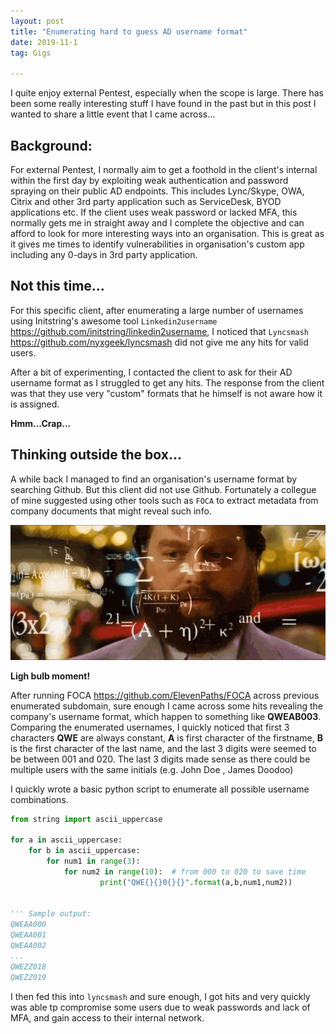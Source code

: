 ```yaml
---
layout: post
title: "Enumerating hard to guess AD username format"
date: 2019-11-1
tag: Gigs

---
```


I quite enjoy external Pentest, especially when the scope is large. There has been some really interesting stuff I have found in the past but in this post I wanted to share a little event that I came across...


## Background:
For external Pentest, I normally aim to get a foothold in the client's internal within the first day by exploiting weak authentication and password spraying on their public AD endpoints. This includes Lync/Skype, OWA, Citrix and other 3rd party application such as ServiceDesk, BYOD applications etc. If the client uses weak password or lacked MFA, this normally gets me in straight away and I complete the objective and can afford to look for more interesting ways into an organisation. This is great as it gives me times to identify vulnerabilities in organisation's custom app including any 0-days in 3rd party application.


## Not this time...
For this specific client, after enumerating a large number of usernames using Initstring's awesome tool `Linkedin2username` https://github.com/initstring/linkedin2username, I noticed that `Lyncsmash` https://github.com/nyxgeek/lyncsmash did not give me any hits for valid users.

After a bit of experimenting, I contacted the client to ask for their AD username format as I struggled to get any hits. The response from the client was that they use very "custom" formats that he himself is not aware how it is assigned. 

**Hmm...Crap...**


## Thinking outside the box...
A while back I managed to find an organisation's username format by searching Github. But this client did not use Github. Fortunately a collegue of mine suggested using other tools such as `FOCA` to extract metadata from company documents that might reveal such info. 

![Light bulb moment](/assets/img/blog/lighbulb.gif)

**Ligh bulb moment!**

After running FOCA https://github.com/ElevenPaths/FOCA across previous enumerated subdomain, sure enough I came across some hits revealing the company's username format, which happen to something like **QWEAB003**. Comparing the enumerated usernames, I quickly noticed that first 3 characters **QWE** are always constant, **A** is first character of the firstname, **B** is the first character of the last name, and the last 3 digits were seemed to be between 001 and 020. The last 3 digits made sense as there could be multiple users with the same initials (e.g. John Doe , James Doodoo)

I quickly wrote a basic python script to enumerate all possible username combinations.

```python
from string import ascii_uppercase

for a in ascii_uppercase:
    for b in ascii_uppercase:
    	for num1 in range(3):
    		for num2 in range(10):  # from 000 to 020 to save time
                	print("QWE{}{}0{}{}".format(a,b,num1,num2))


''' Sample output:
QWEAA000 
QWEAA001 
QWEAA002
...
QWEZZ018
QWEZZ019
```

I then fed this into `lyncsmash` and sure enough, I got hits and very quickly was able tp compromise some users due to weak passwords and lack of MFA, and gain access to their internal network.